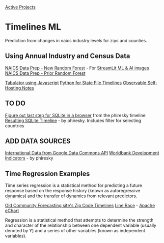 [Active Projects](../../io/)

# Timelines ML

Prediction from changes in naics industry levels for zips and counties.

## Using Annual Industry and Census Data

[NAICS Data Prep - New Random Forest](training/naics/) - For [StreamLit ML & AI images](../research/stream/)
[NAICS Data Prep - Prior Random Forest](prep/all/)

[Tabulator using Javascript](tabulator/)
[Python for State File Timelines](prep/industries/)
[Observable Self-Hosting Notes](observable/)

## TO DO
[Figure out last step for SQLite in a browser](sqlite/phiresky/) from the phiresky timeline
[Resulting SQLite Timeline](https://phiresky.github.io/blog/2021/hosting-sqlite-databases-on-github-pages/) - by phiresky. Includes filter for selecting countries

## ADD DATA SOURCES

[International Data from Google Data Commons API](../international/)
[Worldbank Development Indicators](https://github.com/phiresky/world-development-indicators-sqlite/) - by phiresky

## Time Regression Examples

Time series regression is a statistical method for predicting a future response based on the response history (known as autoregressive dynamics) and the transfer of dynamics from relevant predictors.

[Old Community Forecasting site's Zip Code Timelines](/community-forecasting/?page=zip/#zip=30318)
[Line Race](../../line-race.html) - [Apache eChart](https://echarts.apache.org/examples/en/editor.html?c=line-race)

Regression is a statistical method that attempts to determine the strength and character of the relationship between one dependent variable (usually denoted by Y) and a series of other variables (known as independent variables).